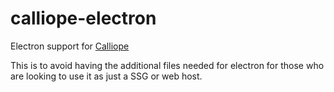 # calliope-electron
Electron support for [Calliope](https://calliope.site)

This is to avoid having the additional files needed for electron for those who are looking to use it as just a SSG or web host.
